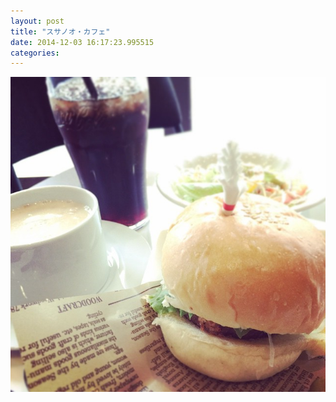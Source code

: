 ```yaml
---
layout: post
title: "スサノオ・カフェ"
date: 2014-12-03 16:17:23.995515
categories: 
---
```


![スサノオ・カフェ](/assets/images/201411/10817854_313524342167614_390635333_n.jpg)


